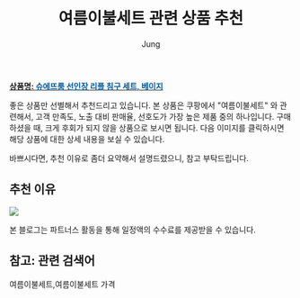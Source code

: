 ﻿---
layout: post
title:  "여름이불세트 관련 상품 추천"
author: Jung
categories: [ 가구/인테리어 ]
tags: [여름이불세트,여름이불세트 가격]
image: https://static.coupangcdn.com/image/retail/images/2017/05/15/16/3/cd40fc67-e838-4f5d-b90a-45b0f0336729.jpg 
description: "쿠팡에서 여름이불세트 관련 상품으로 가장 고객 선호도가 높은 제품 중 하나입니다."
featured: true
---

<a href="https://link.coupang.com/re/AFFSDP?lptag=AF8181387&pageKey=21958552&itemId=85562034&vendorItemId=3145419534&traceid=V0-153-fab06f3ec4e85300"><b>상품명: <font color='#01579B'>슈에뜨룸 선인장 리플 침구 세트, 베이지</font></b></a>

좋은 상품만 선별해서 추천드리고 있습니다.
본 상품은 쿠팡에서 "여름이불세트" 와 관련해서, 고객 만족도, 노출 대비 판매율, 선호도가 가장 높은 제품 중의 하나입니다.
구매하셨을 때, 크게 후회가 되지 않을 상품으로 보시면 됩니다. 
다음 이미지를 클릭하시면 해당 상품에 대한 상세 내용을 보실 수 있습니다.

바쁘시다면, 추천 이유로 좀더 요약해서 설명드렸으니, 참고 부탁드립니다.

## 추천 이유 

<a href="https://link.coupang.com/re/AFFSDP?lptag=AF8181387&pageKey=21958552&itemId=85562034&vendorItemId=3145419534&traceid=V0-153-fab06f3ec4e85300"><img src="https://thumbnail10.coupangcdn.com/thumbnails/remote/q89/image/retail/images/2017/05/15/16/7/f8f6b7f9-a34f-4ec9-a504-161183bec7ba.jpg"></a> 

본 블로그는 파트너스 활동을 통해 일정액의 수수료를 제공받을 수 있습니다.

## 참고: 관련 검색어    
여름이불세트,여름이불세트 가격